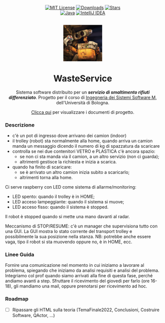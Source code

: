 <div align="center">

[![MIT License][license-shield]][license-url]
[![Downloads][downloads-shield]][downloads-url]
[![Stars][stars-shield]][stars-url]\
[![Java][java-shield]][java-url]
[![IntelliJ IDEA][intellij-shield]][intellij-url]

<br/>
</div>

<div align="center">
  <img align="center" width="25%" src="commons/resources/imgs/walle.jpg"/>
  
  <h1>WasteService</h1>
  
  Sistema software distribuito per un ***servizio di smaltimento rifiuti differenziato***. Progetto per il corso di [Ingegneria dei Sistemi Software M](https://www.unibo.it/it/didattica/insegnamenti/insegnamento/2021/468003), dell'Università di Bologna.
  
  [Clicca qui](https://htmlpreview.github.io/?https://raw.githubusercontent.com/iss2022-BCR/WasteService/main/Sprint0/index.html)
per visualizzare i documenti di progetto.
  
</div>



### Descrizione
- c'è un pot di ingresso dove arrivano dei camion (indoor)
- il trolley (robot) sta normalmente alla home, quando arriva un camion manda un messaggio dicendo il numero di kg di spazzatura da scaricare
- controlla se nei due contenitori VETRO e PLASTICA c'è ancora spazio:
  - se non ci sta manda via il camion, a un altro servizio (non ci guarda);
  - altrimenti gestisce la richiesta e inizia a scarica.
- quando ha finito di scaricare:
  - se è arrivato un altro camion inizia subito a scaricarlo;
  - altrimenti torna alla home.

Ci serve raspberry con LED come sistema di allarme/monitoring:
- LED spento: quando il trolley è in HOME;
- LED acceso lampeggiante: quando il sistema si muove;
- LED acceso fisso: quando il sistema è stopped.

Il robot è stopped quando si mette una mano davanti al radar.

Meccanismo di STOP/RESUME: c'è un manager che supervisiona tutto con una GUI. La GUI mostra lo stato corrente del transport trolley e possibilmente la sua posizione nella stanza. NB: potrebbe anche essere vaga, tipo il robot si sta muovendo oppure no, è in HOME, ecc.

### Linee Guida
Fornire una comunicazione nel momento in cui iniziamo a lavorare al problema, spiegando che iniziamo da analisi requisiti e analisi del problema.
Integriamo col prof quando siamo arrivati alla fine di questa fase, perché andiamo avanti a step.
Sfruttare il ricevimento del giovedì per farlo (ore 16-18), gli mandiamo una mail, oppure prenotarsi per ricevimento ad hoc.

### Roadmap
- [ ] Ripassare gli HTML sulla teoria (TemaFinale2022, Conclusioni, Costruire Software, QActor, ...)


[java-shield]: https://img.shields.io/badge/Java-ED8B00?logo=java&logoColor=white
[java-url]: https://www.java.com
[intellij-shield]: https://img.shields.io/badge/IntelliJ%20IDEA-000000.svg?logo=intellij-idea&logoColor=blue
[intellij-url]: https://www.jetbrains.com/idea/ 
[downloads-shield]: https://img.shields.io/github/downloads/iss2022-BCR/WasteService/total
[downloads-url]: https://github.com/iss2022-BCR/WasteService/releases/latest
[license-shield]: https://img.shields.io/github/license/iss2022-BCR/WasteService
[license-url]: https://github.com/iss2022-BCR/WasteService/blob/main/LICENSE
[stars-shield]: https://custom-icon-badges.herokuapp.com/github/stars/iss2022-BCR/WasteService?logo=star&logoColor=yellow
[stars-url]: https://github.com/iss2022-BCR/WasteService/stargazers
